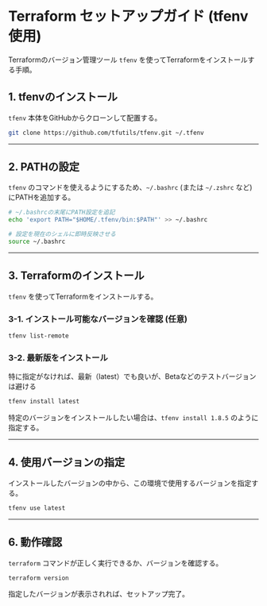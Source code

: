 # Terraform セットアップガイド (tfenv使用)

Terraformのバージョン管理ツール `tfenv` を使ってTerraformをインストールする手順。

## 1. tfenvのインストール

`tfenv` 本体をGitHubからクローンして配置する。

```bash
git clone https://github.com/tfutils/tfenv.git ~/.tfenv
```

---

## 2. PATHの設定

`tfenv` のコマンドを使えるようにするため、`~/.bashrc` (または `~/.zshrc` など) にPATHを追加する。

```bash
# ~/.bashrcの末尾にPATH設定を追記
echo 'export PATH="$HOME/.tfenv/bin:$PATH"' >> ~/.bashrc

# 設定を現在のシェルに即時反映させる
source ~/.bashrc
```

---

## 3. Terraformのインストール

`tfenv` を使ってTerraformをインストールする。

### 3-1. インストール可能なバージョンを確認 (任意)

```bash
tfenv list-remote
```

### 3-2. 最新版をインストール

特に指定がなければ、最新（latest）でも良いが、Betaなどのテストバージョンは避ける

```bash
tfenv install latest
```

特定のバージョンをインストールしたい場合は、`tfenv install 1.8.5` のように指定する。

---

## 4. 使用バージョンの指定

インストールしたバージョンの中から、この環境で使用するバージョンを指定する。

```bash
tfenv use latest
```

---

### 

## 6. 動作確認

`terraform` コマンドが正しく実行できるか、バージョンを確認する。

```bash
terraform version
```

指定したバージョンが表示されれば、セットアップ完了。
